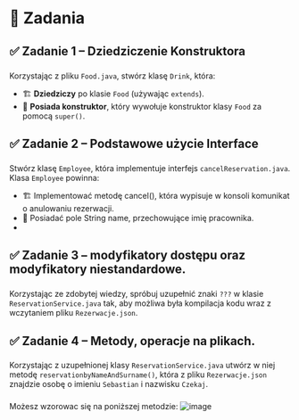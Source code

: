 # 🚀 Zadania

## ✅ Zadanie 1 – Dziedziczenie Konstruktora

### 
Korzystając z pliku `Food.java`, stwórz klasę `Drink`, która:  
- 🏗 **Dziedziczy** po klasie `Food` (używając `extends`).  
- 🔗 **Posiada konstruktor**, który wywołuje konstruktor klasy `Food` za pomocą `super()`. 

## ✅ Zadanie 2 – Podstawowe użycie Interface

### 
Stwórz klasę `Employee`, która implementuje interfejs `cancelReservation.java`. Klasa `Employee` powinna:
- 🏗 Implementować metodę cancel(), która wypisuje w konsoli komunikat o anulowaniu rezerwacji.  
- 🔗 Posiadać pole String name, przechowujące imię pracownika.
- 
## ✅ Zadanie 3 – modyfikatory dostępu oraz modyfikatory niestandardowe.

### 
Korzystając ze zdobytej wiedzy, spróbuj uzupełnić znaki `???` w klasie `ReservationService.java` tak, aby możliwa była kompilacja kodu wraz z wczytaniem pliku `Rezerwacje.json`.

## ✅ Zadanie 4 – Metody, operacje na plikach.

### 
Korzystając z uzupełnionej klasy `ReservationService.java` utwórz w niej metodę `reservationbyNameAndSurname()`, która z pliku `Rezerwacje.json` znajdzie osobę o imieniu `Sebastian` i nazwisku `Czekaj`.
###
Możesz wzorowac się na poniższej metodzie:
![image](https://github.com/user-attachments/assets/4bebec6d-34e0-4eac-b704-57e1c86d8dae)

